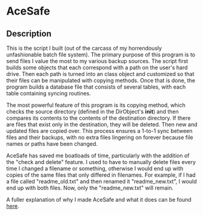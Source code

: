 <h1>
AceSafe
</h2>

<h2>
Description
</h2>

This is the script I built (out of the carcass of my horrendously unfashionable batch file system). The primary purpose of this program is to send files I value the most to my various backup sources. The script first builds some objects that each correspond with a path on the user's hard drive. Then each path is turned into an class object and customized so that their files can be manipulated with copying methods. Once that is done, the program builds a database file that consists of several tables, with each table containing syncing routines.

The most powerful feature of this program is its copying method, which checks the source directory (defined in the DirObject's __init__) and then compares its contents to the contents of the destination directory. If there are files that exist only in the destination, they will be deleted. Then new and updated files are copied over. This process ensures a 1-to-1 sync between files and their backups, with no extra files lingering on forever because file names or paths have been changed.

AceSafe has saved me boatloads of time, particularly with the addition of the "check and delete" feature. I used to have to manually delete files every time I changed a filename or something, otherwise I would end up with copies of the same files that only differed in filenames. For example, if I had a file called "readme_old.txt" and then renamed it "readme_new.txt", I would end up with both files. Now, only the "readme_new.txt" will remain.

A fuller explanation of why I made AceSafe and what it does can be found <a href="http://www.acecodes.net/?p=72">here</a>.
